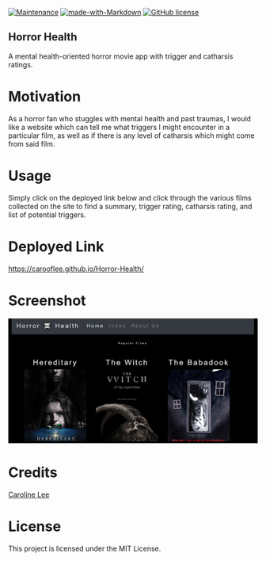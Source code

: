 [![Maintenance](https://img.shields.io/badge/Maintained%3F-yes-green.svg)](https://GitHub.com/Naereen/StrapDown.js/graphs/commit-activity)
[![made-with-Markdown](https://img.shields.io/badge/Made%20with-Markdown-1f425f.svg)](http://commonmark.org)
[![GitHub license](https://img.shields.io/github/license/Naereen/StrapDown.js.svg)](https://github.com/Naereen/StrapDown.js/blob/master/LICENSE)

## Horror Health
 
A mental health-oriented horror movie app with trigger and catharsis ratings.

# Motivation

As a horror fan who stuggles with mental health and past traumas, I would like a website which can tell me what triggers I might encounter in a particular film, as well as if there is any level of catharsis which might come from said film.
  
# Usage
Simply click on the deployed link below and click through the various films collected on the site to find a summary, trigger rating, catharsis rating, and list of potential triggers.

# Deployed Link
https://carooflee.github.io/Horror-Health/

# Screenshot
![frontpage](https://github.com/carooflee/Horror-Health/blob/main/screenshot.png)

# Credits 
[Caroline Lee](https://github.com/carooflee)

# License
This project is licensed under the MIT License.
